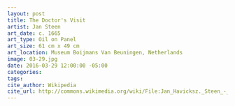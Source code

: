 ```yaml
---
layout: post
title: The Doctor's Visit
artist: Jan Steen
art_date: c. 1665
art_type: Oil on Panel
art_size: 61 cm x 49 cm
art_location: Museum Boijmans Van Beuningen, Netherlands
image: 03-29.jpg
date: 2016-03-29 12:00:00 -05:00
categories:
tags:
cite_author: Wikipedia
cite_url: http://commons.wikimedia.org/wiki/File:Jan_Havicksz._Steen_-_The_Doctor%27s_Visit_-_Google_Art_Project.jpg
---
```

